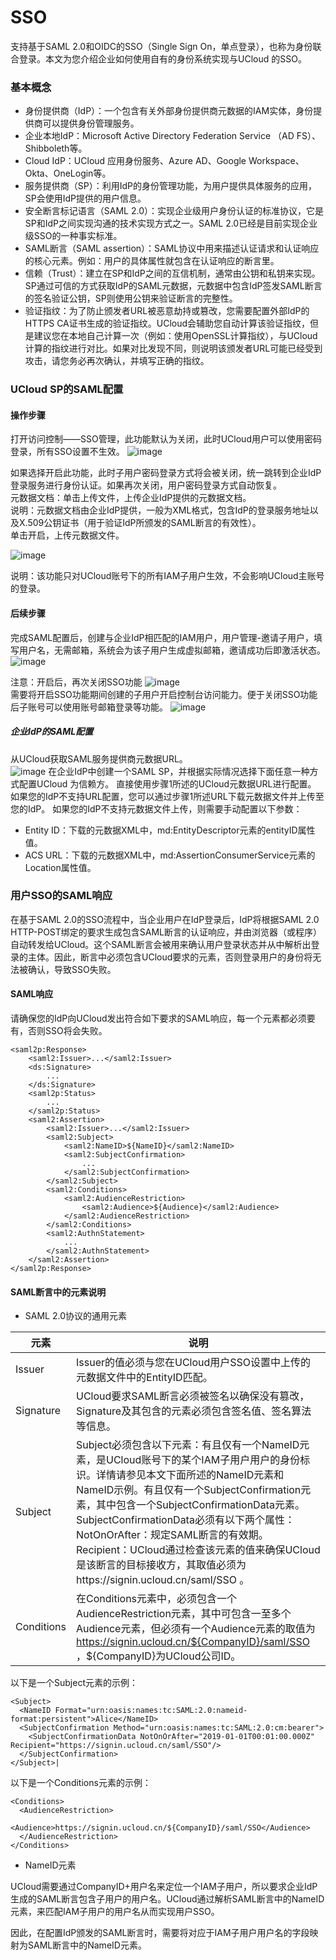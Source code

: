 # SSO
支持基于SAML 2.0和OIDC的SSO（Single Sign On，单点登录），也称为身份联合登录。本文为您介绍企业如何使用自有的身份系统实现与UCloud 的SSO。

### 基本概念
* 身份提供商（IdP）：一个包含有关外部身份提供商元数据的IAM实体，身份提供商可以提供身份管理服务。
* 企业本地IdP：Microsoft Active Directory Federation Service （AD FS）、Shibboleth等。
* Cloud IdP：UCloud 应用身份服务、Azure AD、Google Workspace、Okta、OneLogin等。
* 服务提供商（SP）：利用IdP的身份管理功能，为用户提供具体服务的应用，SP会使用IdP提供的用户信息。
* 安全断言标记语言（SAML 2.0）：实现企业级用户身份认证的标准协议，它是SP和IdP之间实现沟通的技术实现方式之一。SAML 2.0已经是目前实现企业级SSO的一种事实标准。
* SAML断言（SAML assertion）：SAML协议中用来描述认证请求和认证响应的核心元素。例如：用户的具体属性就包含在认证响应的断言里。
* 信赖（Trust）：建立在SP和IdP之间的互信机制，通常由公钥和私钥来实现。SP通过可信的方式获取IdP的SAML元数据，元数据中包含IdP签发SAML断言的签名验证公钥，SP则使用公钥来验证断言的完整性。
* 验证指纹：为了防止颁发者URL被恶意劫持或篡改，您需要配置外部IdP的HTTPS CA证书生成的验证指纹。UCloud会辅助您自动计算该验证指纹，但是建议您在本地自己计算一次（例如：使用OpenSSL计算指纹），与UCloud计算的指纹进行对比。如果对比发现不同，则说明该颁发者URL可能已经受到攻击，请您务必再次确认，并填写正确的指纹。


### UCloud SP的SAML配置
####  操作步骤
打开访问控制——SSO管理，此功能默认为关闭，此时UCloud用户可以使用密码登录，所有SSO设置不生效。
![image](images/sso1.png)

如果选择开启此功能，此时子用户密码登录方式将会被关闭，统一跳转到企业IdP登录服务进行身份认证。如果再次关闭，用户密码登录方式自动恢复。  
元数据文档：单击上传文件，上传企业IdP提供的元数据文档。  
说明：元数据文档由企业IdP提供，一般为XML格式，包含IdP的登录服务地址以及X.509公钥证书（用于验证IdP所颁发的SAML断言的有效性）。  
单击开启，上传元数据文件。

![image](images/sso2.png)

说明：该功能只对UCloud账号下的所有IAM子用户生效，不会影响UCloud主账号的登录。

####  后续步骤
完成SAML配置后，创建与企业IdP相匹配的IAM用户，用户管理-邀请子用户，填写用户名，无需邮箱，系统会为该子用户生成虚拟邮箱，邀请成功后即激活状态。
![image](images/sso3.png)

注意：开启后，再次关闭SSO功能
![image](images/sso7.png)  
需要将开启SSO功能期间创建的子用户开启控制台访问能力。便于关闭SSO功能后子账号可以使用账号邮箱登录等功能。
![image](images/sso5.png)


##### 企业IdP的SAML配置
从UCloud获取SAML服务提供商元数据URL。  
![image](images/sso6.png)
在企业IdP中创建一个SAML SP，并根据实际情况选择下面任意一种方式配置UCloud 为信赖方。
直接使用步骤1所述的UCloud元数据URL进行配置。
如果您的IdP不支持URL配置，您可以通过步骤1所述URL下载元数据文件并上传至您的IdP。
如果您的IdP不支持元数据文件上传，则需要手动配置以下参数：
* Entity ID：下载的元数据XML中，md:EntityDescriptor元素的entityID属性值。
* ACS URL：下载的元数据XML中，md:AssertionConsumerService元素的Location属性值。

### 用户SSO的SAML响应
在基于SAML 2.0的SSO流程中，当企业用户在IdP登录后，IdP将根据SAML 2.0 HTTP-POST绑定的要求生成包含SAML断言的认证响应，并由浏览器（或程序）自动转发给UCloud。这个SAML断言会被用来确认用户登录状态并从中解析出登录的主体。因此，断言中必须包含UCloud要求的元素，否则登录用户的身份将无法被确认，导致SSO失败。

#### SAML响应
请确保您的IdP向UCloud发出符合如下要求的SAML响应，每一个元素都必须要有，否则SSO将会失败。
```
<saml2p:Response>
    <saml2:Issuer>...</saml2:Issuer>
    <ds:Signature>
        ...
    </ds:Signature>
    <saml2p:Status>
        ...
    </saml2p:Status>
    <saml2:Assertion>
        <saml2:Issuer>...</saml2:Issuer>
        <saml2:Subject>
            <saml2:NameID>${NameID}</saml2:NameID>
            <saml2:SubjectConfirmation>
                ...
            </saml2:SubjectConfirmation>
        </saml2:Subject>
        <saml2:Conditions>
            <saml2:AudienceRestriction>
                <saml2:Audience>${Audience}</saml2:Audience>
            </saml2:AudienceRestriction>
        </saml2:Conditions>
        <saml2:AuthnStatement>
            ...
        </saml2:AuthnStatement>
    </saml2:Assertion>
</saml2p:Response> 
 ```
#### SAML断言中的元素说明
* SAML 2.0协议的通用元素

|  元素   | 说明                                                                                                                                                                                                                                                                                                     |
|  ----  |--------------------------------------------------------------------------------------------------------------------------------------------------------------------------------------------------------------------------------------------------------------------------------------------------------|
| Issuer  | Issuer的值必须与您在UCloud用户SSO设置中上传的元数据文件中的EntityID匹配。                                                                                                                                                                                                                                                       |
| Signature  | UCloud要求SAML断言必须被签名以确保没有篡改，Signature及其包含的元素必须包含签名值、签名算法等信息。                                                                                                                                                                                                                                            |
|  Subject  | Subject必须包含以下元素：有且仅有一个NameID元素，是UCloud账号下的某个IAM子用户用户的身份标识。详情请参见本文下面所述的NameID元素和NameID示例。有且仅有一个SubjectConfirmation元素，其中包含一个SubjectConfirmationData元素。SubjectConfirmationData必须有以下两个属性：NotOnOrAfter：规定SAML断言的有效期。Recipient：UCloud通过检查该元素的值来确保UCloud是该断言的目标接收方，其取值必须为https://signin.ucloud.cn/saml/SSO  。 
| Conditions  | 在Conditions元素中，必须包含一个AudienceRestriction元素，其中可包含一至多个Audience元素，但必须有一个Audience元素的取值为 https://signin.ucloud.cn/${CompanyID}/saml/SSO ，${CompanyID}为UCloud公司ID。                                                                                                                                           |

以下是一个Subject元素的示例：
```
<Subject>
  <NameID Format="urn:oasis:names:tc:SAML:2.0:nameid-format:persistent">Alice</NameID>        
  <SubjectConfirmation Method="urn:oasis:names:tc:SAML:2.0:cm:bearer">   
    <SubjectConfirmationData NotOnOrAfter="2019-01-01T00:01:00.000Z" Recipient="https://signin.ucloud.cn/saml/SSO"/>    
  </SubjectConfirmation>
</Subject>|
```

以下是一个Conditions元素的示例：
```
<Conditions>
  <AudienceRestriction>
    <Audience>https://signin.ucloud.cn/${CompanyID}/saml/SSO</Audience>
  </AudienceRestriction>
</Conditions>
```

* NameID元素

UCloud需要通过CompanyID+用户名来定位一个IAM子用户，所以要求企业IdP生成的SAML断言包含子用户的用户名。UCloud通过解析SAML断言中的NameID元素，来匹配IAM子用户的用户名从而实现用户SSO。

因此，在配置IdP颁发的SAML断言时，需要将对应于IAM子用户用户名的字段映射为SAML断言中的NameID元素。

